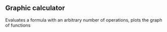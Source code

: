 ## Graphic calculator

Evaluates a formula with an arbitrary number of operations, plots the graph of functions  